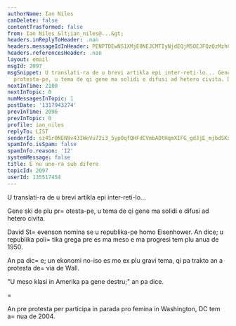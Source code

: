 ```yaml
---
authorName: Ian Niles
canDelete: false
contentTrasformed: false
from: Ian Niles &lt;ian_niles@...&gt;
headers.inReplyToHeader: .nan
headers.messageIdInHeader: PENPTDEwNS1XMjE0NEJCMTIyNjdEQjM5OEJFQzQzMzhCRjkwQHBoeC5nYmw+
headers.referencesHeader: .nan
layout: email
msgId: 2097
msgSnippet: U translati-ra de u brevi artikla epi inter-reti-lo... Gene ski de plu
  protesta-pe, u tema de qi gene ma solidi e difusi ad hetero civita. David Stevenson
nextInTime: 2100
nextInTopic: 0
numMessagesInTopic: 1
postDate: '1317943274'
prevInTime: 2096
prevInTopic: 0
profile: ian_niles
replyTo: LIST
senderId: sz45r0NEN9v43IWeVu72i3_5ypOqfQHFdCVmbADtHqmXIFG_gdJjE_mjbdSKxSFUnIYFNe9FCEAzoWTNtOtzw93jyjihBE1x
spamInfo.isSpam: false
spamInfo.reason: '12'
systemMessage: false
title: E nu uno-ra sub difere
topicId: 2097
userId: 135517454
---
```



U translati-ra de u brevi artikla epi inter-reti-lo...

Gene ski de plu pr=
otesta-pe, u tema de qi gene ma solidi e difusi ad hetero civita.

David St=
evenson nomina se u republika-pe homo Eisenhower. An dice; u republika poli=
tika grega pre es ma meso e ma progresi tem plu anua de 1950.

 

An pa dic=
e; un ekonomi no-iso es mo ex plu gravi tema, qi pa trakto an a protesta de=
 via de Wall.

 

"U meso klasi in Amerika pa gene destru;" an pa dice.

 
=

An pre protesta per participa in parada pro femina in Washington, DC tem a=
nua de 2004.

 

  		 	   		  

